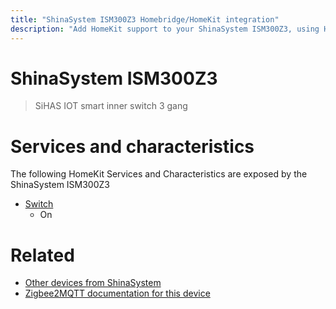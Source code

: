 ```yaml
---
title: "ShinaSystem ISM300Z3 Homebridge/HomeKit integration"
description: "Add HomeKit support to your ShinaSystem ISM300Z3, using Homebridge, Zigbee2MQTT and homebridge-z2m."
---
```

<!---
This file has been GENERATED using src/docgen/docgen.ts
DO NOT EDIT THIS FILE MANUALLY!
-->
# ShinaSystem ISM300Z3
> SiHAS IOT smart inner switch 3 gang


# Services and characteristics
The following HomeKit Services and Characteristics are exposed by
the ShinaSystem ISM300Z3

* [Switch](../../switch.md)
  * On


# Related
* [Other devices from ShinaSystem](../index.md#shinasystem)
* [Zigbee2MQTT documentation for this device](https://www.zigbee2mqtt.io/devices/ISM300Z3.html)